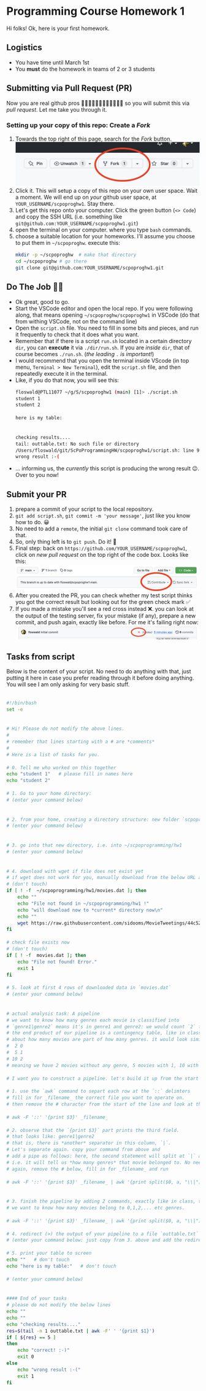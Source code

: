# Programming Course Homework 1

Hi folks! Ok, here is your first homework. 

## Logistics

* You have time until March 1st
* You **must** do the homework in teams of 2 or 3 students

## Submitting via Pull Request (PR)

Now you are real github pros 👷🏻‍♀️👷🏾‍♂️👩🏽‍💻👨🏻‍💻 so you will submit this via _pull request_. Let me take you through it.

### Setting up your copy of this repo: Create a *Fork*

1. Towards the top right of this page, search for the _Fork_ button. 
![](fork.png)
2. Click it. This will setup a copy of this repo on your own user space. Wait a moment. We will end up on _your_ github user space, at `YOUR_USERNAME/scpoproghw1`. Stay there.
3. Let's get this repo onto your computer. Click the green button (`<> Code`) and copy the SSH URL (i.e. something like `git@github.com:YOUR_USERNAME/scpoproghw1.git`)
4. open the terminal on your computer. where you type `bash` commands.
5. choose a suitable location for your homeworks. I'll assume you choose to put them in `~/scpoproghw`. execute this:
    ```bash
    mkdir -p ~/scpoproghw  # make that directory
    cd ~/scpoproghw # go there
    git clone git@github.com:YOUR_USERNAME/scpoproghw1.git 
    ```

## Do The Job 💪🏽

* Ok great, good to go. 
* Start the VSCode editor and open the local repo. If you were following along, that means opening `~/scpoproghw/scpoproghw1` in VSCode (do that from withing VSCode, not on the command line)
* Open the `script.sh` file. You need to fill in some bits and pieces, and run it frequently to check that it does what you want.
* Remember that if there is a script `run.sh` located in a certain directory `dir`, you can **execute** it via `./dir/run.sh`. If you are _inside_ `dir`, that of course becomes `./run.sh`. (_the leading `.` is important!_)
* I would recommend that you open the terminal inside VScode (in top menu, `Terminal > New Terminal`), edit the `script.sh` file, and then repeatedly execute it in the terminal. 
* Like, if you do that now, you will see this:
    ```bash
    floswald@PTL11077 ~/g/S/scpoproghw1 (main) [1]> ./script.sh
    student 1
    student 2

    here is my table:


    checking results....
    tail: outtable.txt: No such file or directory
    /Users/floswald/git/ScPoProgrammingHW/scpoproghw1/script.sh: line 99: [: ==: unary operator expected
    wrong result :-(
    ```
* ... informing us, the _currently_ this script is producing the wrong result 😉. Over to you now!



## Submit your PR

1. prepare a commit of your script to the local repository.
2. `git add script.sh`, `git commit -m 'your message'`, just like you know how to do. 😀
3. No need to add a `remote`, the initial `git clone` command took care of that.
4. So, only thing left is to `git push`. Do it! 🚀
5. Final step: back on `https://github.com/YOUR_USERNAME/scpoproghw1`, click on _new pull request_ on the top right of the code box. Looks like this:
![](collaborate.png)
6. After you created the PR, you can check whether my test script thinks you got the correct result but looking out for the green check mark ✅ 
7. If you made a mistake you'll see a red cross instead ❌. you can look at the output of the testing server, fix your mistake (if any), prepare a new commit, and push again, exactly like before. For me it's failing right now:
![](fails.png)


## Tasks from script

Below is the content of your script. No need to do anything with that, just putting it here in case you prefer reading through it before doing anything. You will see I am only asking for very basic stuff.

```bash

#!/bin/bash
set -e


# Hi! Please do not modify the above lines.
# 
# remember that lines starting with a # are *comments*
#
# Here is a list of tasks for you.

# 0. Tell me who worked on this together
echo "student 1"   # please fill in names here
echo "student 2"

# 1. Go to your home directory: 
# (enter your command below)


# 2. from your home, creating a directory structure: new folder `scpoprogramming`, and inside that folder create folder `hw1`
# (enter your command below)


# 3. go into that new directory, i.e. into ~/scpoprogramming/hw1
# (enter your command below)


# 4. download with wget if file does not exist yet
# if wget does not work for you, manually download from the below URL and place into `~/scpoprogramming/hw1` as `movies.dat`
# (don't touch)
if [ ! -f  ~/scpoprogramming/hw1/movies.dat ]; then
    echo ""
    echo "File not found in ~/scpoprogramming/hw1 !"
    echo "will download now to *current* directory now\n"
    echo ""
    wget https://raw.githubusercontent.com/sidooms/MovieTweetings/44c525d0c766944910686c60697203cda39305d6/snapshots/10K/movies.dat -O ./movies.dat
fi

# check file exists now
# (don't touch)
if [ ! -f  movies.dat ]; then
    echo "File not found! Error."
    exit 1
fi

# 5. look at first 4 rows of downloaded data in `movies.dat`
# (enter your command below)


# actual analysis task: A pipeline
# we want to know how many genres each movie is classified into
# `genre1|genre2` means it's in genre1 and genre2: we would count `2` for such an entry
# the end product of our pipeline is a contingency table, like in class, informing us
# about how many movies are part of how many genres. it would look similar to
#  2 0
#  5 1
# 10 2
# meaning we have 2 movies without any genre, 5 movies with 1, 10 with 2, etc
 
# I want you to construct a pipeline. let's build it up from the start

# 1. use the `awk` command to separt each row at the `::` delimters
# fill in for _filename_ the correct file you want to operate on. 
# then remove the # character from the start of the line and look at the result

# awk -F '::' '{print $3}' _filename_

# 2. observe that the `{print $3}` part prints the third field. 
# that looks like: genre1|genre2
# that is, there is *another* separator in this column, `|`. 
# Let's separate again. copy your command from above and 
# add a pipe as follows: here, the second statement will split at `|` and print into *how many parts* it has split.
# i.e. it will tell us *how many genres* that movie belonged to. No need to understand the `awk` part.
# again, remove the # below, fill in for _filename_ and run

# awk -F '::' '{print $3}' _filename_ | awk '{print split($0, a, "\\|")}'


# 3. finish the pipeline by adding 2 commands, exactly like in class, that will produce a contingency table
# we want to know how many movies belong to 0,1,2,... etc genres. 

# awk -F '::' '{print $3}' _filename_ | awk '{print split($0, a, "\\|")}' | sort | uniq -c

# 4. redirect (>) the output of your pipeline to a file `outtable.txt` in the current directory
# (enter your command below: just copy from 3. above and add the redirect)

# 5. print your table to screen
echo ""   # don't touch
echo "here is my table:"   # don't touch

# (enter your command below)


#### End of your tasks
# please do not modify the below lines
echo ""
echo ""
echo "checking results...."
res=$(tail -n 1 outtable.txt | awk -F' ' '{print $1}')
if [ ${res} == 5 ] 
then
    echo "correct! :-)"
    exit 0
else
    echo "wrong result :-("
    exit 1
fi
```








